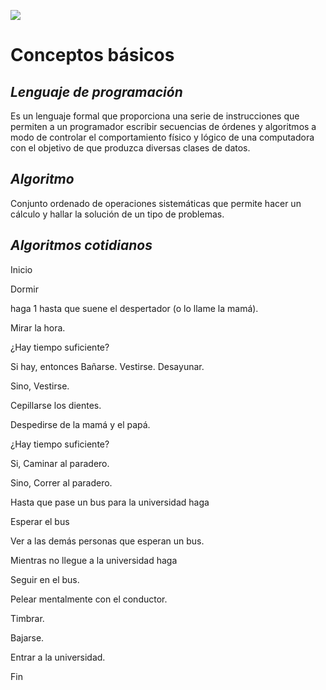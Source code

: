 ![](https://www.google.com/images/branding/googlelogo/1x/googlelogo_color_272x92dp.png)

# Conceptos básicos

## *Lenguaje de programación*

Es un lenguaje formal que proporciona una serie de instrucciones que permiten a un programador escribir secuencias de órdenes y algoritmos a modo de controlar el comportamiento físico y lógico de una computadora con el objetivo de que produzca diversas clases de datos.

## *Algoritmo*

Conjunto ordenado de operaciones sistemáticas que permite hacer un cálculo y hallar la solución de un tipo de problemas.

## *Algoritmos cotidianos*

Inicio

Dormir 

haga 1 hasta que suene el despertador (o lo llame la mamá).

Mirar la hora.

¿Hay tiempo suficiente?

Si hay, entonces 
    Bañarse.
    Vestirse.
    Desayunar.
    
Sino, 
      Vestirse.

Cepillarse los dientes.

Despedirse de la mamá y el papá.

   ¿Hay tiempo suficiente?
   
Si, Caminar al paradero.

Sino, Correr al paradero.

Hasta que pase un bus para la universidad haga

Esperar el bus
    
Ver a las demás personas que esperan un  bus.

Mientras no llegue a la universidad haga  

Seguir en el bus.
   
Pelear mentalmente con el conductor.
    
Timbrar.

Bajarse.

Entrar a la universidad. 

Fin
